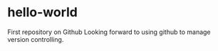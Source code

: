 # hello-world
First repository on Github
Looking forward to using github to manage version controlling.
